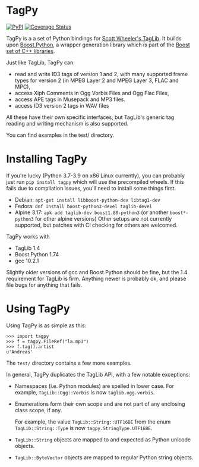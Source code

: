 TagPy
=====
[![PyPI](https://img.shields.io/pypi/v/tagpy)](https://pypi.org/project/tagpy/)
[![Coverage Status](https://coveralls.io/repos/github/palfrey/tagpy/badge.svg)](https://coveralls.io/github/palfrey/tagpy)

TagPy is a a set of Python bindings for [Scott Wheeler's TagLib](https://taglib.org/). It builds upon [Boost.Python](http://www.boost.org/libs/python/doc/), a wrapper generation library which
is part of the [Boost set of C++ libraries](http://www.boost.org).

Just like TagLib, TagPy can:

- read and write ID3 tags of version 1 and 2, with many supported frame types
  for version 2 (in MPEG Layer 2 and MPEG Layer 3, FLAC and MPC),
- access Xiph Comments in Ogg Vorbis Files and Ogg Flac Files,
- access APE tags in Musepack and MP3 files.
- access ID3 version 2 tags in WAV files

All these have their own specific interfaces, but TagLib's generic tag
reading and writing mechanism is also supported.

You can find examples in the test/ directory.

Installing TagPy
================

If you're lucky (Python 3.7-3.9 on x86 Linux currently), you can probably just run `pip install tagpy` which will use the precompiled wheels. If this fails due to compilation
issues, you'll need to install some things first.

* Debian: `apt-get install libboost-python-dev libtag1-dev`
* Fedora: `dnf install boost-python3-devel taglib-devel`
* Alpine 3.17: `apk add taglib-dev boost1.80-python3` (or another `boost*-python3` for other alpine versions)
Other setups are not currently supported, but patches with CI checking for others are welcomed.

TagPy works with

- TagLib 1.4
- Boost.Python 1.74
- gcc 10.2.1

Slightly older versions of gcc and Boost.Python should be fine, but the 1.4 requirement for TagLib is
firm. Anything newer is probably ok, and please file bugs for anything that fails.

Using TagPy
===========

Using TagPy is as simple as this:

    >>> import tagpy
    >>> f = tagpy.FileRef("la.mp3")
    >>> f.tag().artist
    u'Andreas'

The `test/` directory contains a few more examples.

In general, TagPy duplicates the TagLib API, with a few notable
exceptions:

- Namespaces (i.e. Python modules) are spelled in lower case.
  For example, `TagLib::Ogg::Vorbis` is now `taglib.ogg.vorbis`.

- Enumerations form their own scope and are not part of any
  enclosing class scope, if any.

  For example, the value `TagLib::String::UTF16BE` from the
  enum `TagLib::String::Type` is now `tagpy.StringType.UTF16BE`.

- `TagLib::String` objects are mapped to and expected as Python
  unicode objects.

- `TagLib::ByteVector` objects are mapped to regular Python
  string objects.
